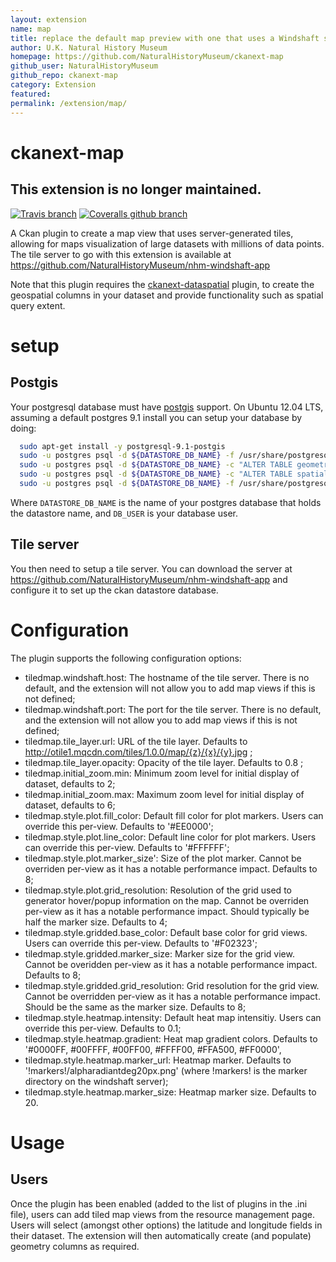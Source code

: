 ```yaml
---
layout: extension
name: map
title: replace the default map preview with one that uses a Windshaft server that can handle millions of data points
author: U.K. Natural History Museum
homepage: https://github.com/NaturalHistoryMuseum/ckanext-map
github_user: NaturalHistoryMuseum
github_repo: ckanext-map
category: Extension
featured: 
permalink: /extension/map/
---
```



ckanext-map
===========

This extension is no longer maintained.
---------------------------------------

[![Travis
branch](https://img.shields.io/travis/NaturalHistoryMuseum/ckanext-map/master.svg?style=flat-square)](https://travis-ci.org/NaturalHistoryMuseum/ckanext-map)
[![Coveralls github
branch](https://img.shields.io/coveralls/github/NaturalHistoryMuseum/ckanext-map/master.svg?style=flat-square)](https://coveralls.io/github/NaturalHistoryMuseum/ckanext-map)

A Ckan plugin to create a map view that uses server-generated tiles,
allowing for maps visualization of large datasets with millions of data
points. The tile server to go with this extension is available at
<a href="https://github.com/NaturalHistoryMuseum/nhm-windshaft-app">https://github.com/NaturalHistoryMuseum/nhm-windshaft-app</a>

Note that this plugin requires the
[ckanext-dataspatial](https://github.com/NaturalHistoryMuseum/ckanext-dataspatial)
plugin, to create the geospatial columns in your dataset and provide
functionality such as spatial query extent.

setup
=====

Postgis
-------

Your postgresql database must have
<a href="http://postgis.net/">postgis</a> support. On Ubuntu 12.04 LTS,
assuming a default postgres 9.1 install you can setup your database by
doing:

``` bash
  sudo apt-get install -y postgresql-9.1-postgis
  sudo -u postgres psql -d ${DATASTORE_DB_NAME} -f /usr/share/postgresql/9.1/contrib/postgis-1.5/postgis.sql
  sudo -u postgres psql -d ${DATASTORE_DB_NAME} -c "ALTER TABLE geometry_columns OWNER TO $DB_USER"
  sudo -u postgres psql -d ${DATASTORE_DB_NAME} -c "ALTER TABLE spatial_ref_sys OWNER TO $DB_USER"
  sudo -u postgres psql -d ${DATASTORE_DB_NAME} -f /usr/share/postgresql/9.1/contrib/postgis-1.5/spatial_ref_sys.sql
```

Where `DATASTORE_DB_NAME` is the name of your postgres database that
holds the datastore name, and `DB_USER` is your database user.

Tile server
-----------

You then need to setup a tile server. You can download the server at
<a href="https://github.com/NaturalHistoryMuseum/nhm-windshaft-app">https://github.com/NaturalHistoryMuseum/nhm-windshaft-app</a>
and configure it to set up the ckan datastore database.

Configuration
=============

The plugin supports the following configuration options:

-   tiledmap.windshaft.host: The hostname of the tile server. There is
    no default, and the extension will not allow you to add map views if
    this is not defined;
-   tiledmap.windshaft.port: The port for the tile server. There is no
    default, and the extension will not allow you to add map views if
    this is not defined;
-   tiledmap.tile\_layer.url: URL of the tile layer. Defaults to
    <a href="http://otile1.mqcdn.com/tiles/1.0.0/map/%7Bz%7D/%7Bx%7D/%7By%7D.jpg" class="uri">http://otile1.mqcdn.com/tiles/1.0.0/map/{z}/{x}/{y}.jpg</a>
    ;
-   tiledmap.tile\_layer.opacity: Opacity of the tile layer. Defaults to
    0.8 ;
-   tiledmap.initial\_zoom.min: Minimum zoom level for initial display
    of dataset, defaults to 2;
-   tiledmap.initial\_zoom.max: Maximum zoom level for initial display
    of dataset, defaults to 6;
-   tiledmap.style.plot.fill\_color: Default fill color for plot
    markers. Users can override this per-view. Defaults to '\#EE0000';
-   tiledmap.style.plot.line\_color: Default line color for plot
    markers. Users can override this per-view. Defaults to '\#FFFFFF';
-   tiledmap.style.plot.marker\_size': Size of the plot marker. Cannot
    be overriden per-view as it has a notable performance impact.
    Defaults to 8;
-   tiledmap.style.plot.grid\_resolution: Resolution of the grid used to
    generator hover/popup information on the map. Cannot be overriden
    per-view as it has a notable performance impact. Should typically be
    half the marker size. Defaults to 4;
-   tiledmap.style.gridded.base\_color: Default base color for grid
    views. Users can override this per-view. Defaults to '\#F02323';
-   tiledmap.style.gridded.marker\_size: Marker size for the grid view.
    Cannot be overidden per-view as it has a notable performance impact.
    Defaults to 8;
-   tiledmap.style.gridded.grid\_resolution: Grid resolution for the
    grid view. Cannot be overridden per-view as it has a notable
    performance impact. Should be the same as the marker size. Defaults
    to 8;
-   tiledmap.style.heatmap.intensity: Default heat map intensitiy. Users
    can override this per-view. Defaults to 0.1;
-   tiledmap.style.heatmap.gradient: Heat map gradient colors. Defaults
    to '\#0000FF, \#00FFFF, \#00FF00, \#FFFF00, \#FFA500, \#FF0000',
-   tiledmap.style.heatmap.marker\_url: Heatmap marker. Defaults to
    '!markers!/alpharadiantdeg20px.png' (where !markers! is the marker
    directory on the windshaft server);
-   tiledmap.style.heatmap.marker\_size: Heatmap marker size. Defaults
    to 20.

Usage
=====

Users
-----

Once the plugin has been enabled (added to the list of plugins in the
.ini file), users can add tiled map views from the resource management
page. Users will select (amongst other options) the latitude and
longitude fields in their dataset. The extension will then automatically
create (and populate) geometry columns as required.

